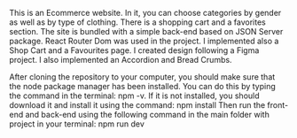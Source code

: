 This is an Ecommerce website. 
In it, you can choose categories by gender as well as by type of clothing. 
There is a shopping cart and a favorites section. 
The site is bundled with a simple back-end based on JSON Server package. 
React Router Dom was used in the project.
I implemented also a Shop Cart and a Favourites page.
I created design following a Figma project.
I also implemented an Accordion and Bread Crumbs.

After cloning the repository to your computer, you should make sure that the node package manager has been installed. 
You can do this by typing the command in the terminal: 
npm -v. 
If it is not installed, you should download it and install it using the command:
npm install 
Then run the front-end and back-end using the following command in the main folder with project in your terminal: 
npm run dev
